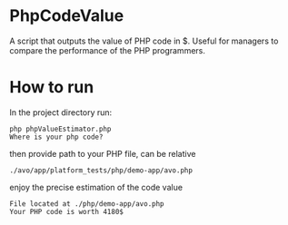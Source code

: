 # PhpCodeValue

A script that outputs the value of PHP code in $. Useful for managers to compare the performance of the PHP programmers.

# How to run

In the project directory run:

```
php phpValueEstimator.php
Where is your php code?
```

then provide path to your PHP file, can be relative

```
./avo/app/platform_tests/php/demo-app/avo.php 
```

enjoy the precise estimation of the code value

```
File located at ./php/demo-app/avo.php
Your PHP code is worth 4180$
```

